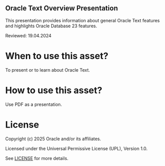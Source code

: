 ## Oracle Text Overview Presentation
This presentation provides information about general Oracle Text features and highlights Oracle Database 23 features. 

Reviewed: 19.04.2024

# When to use this asset?

To present or to learn about Oracle Text.

# How to use this asset?

Use PDF as a presentation.

# License

Copyright (c) 2025 Oracle and/or its affiliates.

Licensed under the Universal Permissive License (UPL), Version 1.0.

See [LICENSE](https://github.com/oracle-devrel/technology-engineering/blob/main/LICENSE) for more details.

